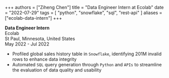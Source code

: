 +++
authors = ["Ziheng Chen"]
title = "Data Engineer Intern at Ecolab"
date = "2022-07-29"
tags = [
    "python", "snowflake", "sql", 
    "rest-api"
]
aliases = ["ecolab-data-intern"]
+++
 
**Data Engineer Intern**   
Ecolab  
St Paul, Minnesota, United States  
May 2022 - Jul 2022  
- Profiled global sales history table in `Snowflake`, identifying 201M invalid rows to enhance data integrity
- Automated `SQL` query generation through `Python` and `APIs` to streamline the evaluation of data quality and usability


